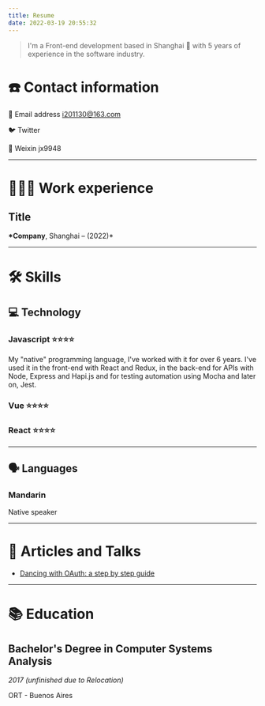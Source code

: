```yaml
---
title: Resume
date: 2022-03-19 20:55:32
---
```


> I'm a Front-end development based in Shanghai 🌊 with 5 years of experience in the software industry.

# ☎️ Contact information

📧 Email address i201130@163.com

🐦 Twitter

🔗 Weixin jx9948

---

# **👩🏻‍💻** Work experience

## Title

**\*Company**, Shanghai – (2022)\*

---

# 🛠 Skills

## 💻 Technology

### Javascript ⭐️⭐️⭐️⭐️

My "native" programming language, I've worked with it for over 6 years. I've used it in the front-end with React and Redux, in the back-end for APIs with Node, Express and Hapi.js and for testing automation using Mocha and later on, Jest.

### Vue ⭐️⭐️⭐️⭐️

### React ⭐️⭐️⭐️⭐️

---

## 🗣 Languages

### Mandarin

Native speaker

---

# 📜 Articles and Talks

- [Dancing with OAuth: a step by step guide](https://dev.to/anabella/dancing-with-oauth-emp)

---

# 📚 Education

## **Bachelor's Degree in Computer Systems Analysis**

_2017 (unfinished due to Relocation)_

ORT - Buenos Aires
